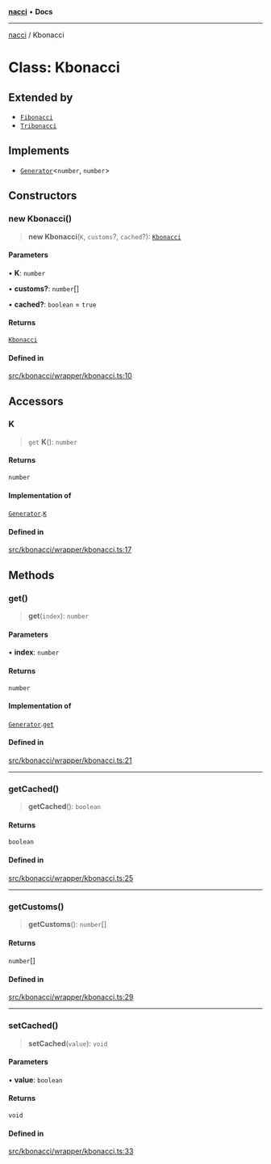 [**nacci**](../README.md) • **Docs**

***

[nacci](../README.md) / Kbonacci

# Class: Kbonacci

## Extended by

- [`Fibonacci`](Fibonacci.md)
- [`Tribonacci`](Tribonacci.md)

## Implements

- [`Generator`](../namespaces/gen/interfaces/Generator.md)\<`number`, `number`\>

## Constructors

### new Kbonacci()

> **new Kbonacci**(`K`, `customs`?, `cached`?): [`Kbonacci`](Kbonacci.md)

#### Parameters

• **K**: `number`

• **customs?**: `number`[]

• **cached?**: `boolean` = `true`

#### Returns

[`Kbonacci`](Kbonacci.md)

#### Defined in

[src/kbonacci/wrapper/kbonacci.ts:10](https://github.com/havelessbemore/nacci/blob/21485e9dc2afbb8011ec9c684a1da3778babea29/src/kbonacci/wrapper/kbonacci.ts#L10)

## Accessors

### K

> `get` **K**(): `number`

#### Returns

`number`

#### Implementation of

[`Generator`](../namespaces/gen/interfaces/Generator.md).[`K`](../namespaces/gen/interfaces/Generator.md#k)

#### Defined in

[src/kbonacci/wrapper/kbonacci.ts:17](https://github.com/havelessbemore/nacci/blob/21485e9dc2afbb8011ec9c684a1da3778babea29/src/kbonacci/wrapper/kbonacci.ts#L17)

## Methods

### get()

> **get**(`index`): `number`

#### Parameters

• **index**: `number`

#### Returns

`number`

#### Implementation of

[`Generator`](../namespaces/gen/interfaces/Generator.md).[`get`](../namespaces/gen/interfaces/Generator.md#get)

#### Defined in

[src/kbonacci/wrapper/kbonacci.ts:21](https://github.com/havelessbemore/nacci/blob/21485e9dc2afbb8011ec9c684a1da3778babea29/src/kbonacci/wrapper/kbonacci.ts#L21)

***

### getCached()

> **getCached**(): `boolean`

#### Returns

`boolean`

#### Defined in

[src/kbonacci/wrapper/kbonacci.ts:25](https://github.com/havelessbemore/nacci/blob/21485e9dc2afbb8011ec9c684a1da3778babea29/src/kbonacci/wrapper/kbonacci.ts#L25)

***

### getCustoms()

> **getCustoms**(): `number`[]

#### Returns

`number`[]

#### Defined in

[src/kbonacci/wrapper/kbonacci.ts:29](https://github.com/havelessbemore/nacci/blob/21485e9dc2afbb8011ec9c684a1da3778babea29/src/kbonacci/wrapper/kbonacci.ts#L29)

***

### setCached()

> **setCached**(`value`): `void`

#### Parameters

• **value**: `boolean`

#### Returns

`void`

#### Defined in

[src/kbonacci/wrapper/kbonacci.ts:33](https://github.com/havelessbemore/nacci/blob/21485e9dc2afbb8011ec9c684a1da3778babea29/src/kbonacci/wrapper/kbonacci.ts#L33)
